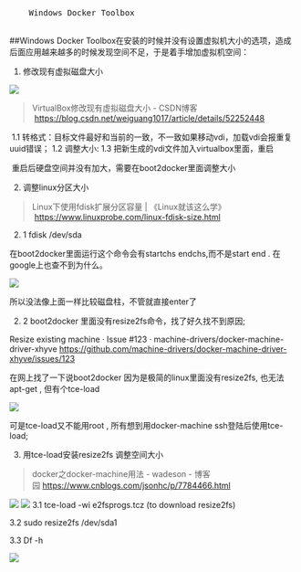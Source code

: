<div>
  <pre >
    Windows Docker Toolbox
  </pre>
</div>

##Windows Docker Toolbox在安装的时候并没有设置虚拟机大小的选项，造成后面应用越来越多的时候发现空间不足，于是着手增加虚拟机空间：

1. 修改现有虚拟磁盘大小

  ![](D:\DEV\ws\ws06\william807803.github.io\img\2018-11-21_104431.jpg)
> VirtualBox修改现有虚拟磁盘大小 - CSDN博客  <https://blog.csdn.net/weiguang1017/article/details/52252448>

​	 1.1 转格式：目标文件最好和当前的一致，不一致如果移动vdi，加载vdi会报重复uuid错误；
	 1.2 调整大小:
	 1.3 把新生成的vdi文件加入virtualbox里面，重启

​	重启后硬盘空间并没有加大，需要在boot2docker里面调整大小

2. 调整linux分区大小

> Linux下使用fdisk扩展分区容量 | 《Linux就该这么学》  <https://www.linuxprobe.com/linux-fdisk-size.html>

2. 1 fdisk /dev/sda 

在boot2docker里面运行这个命令会有startchs endchs,而不是start end . 在google上也查不到为什么。

![](D:\DEV\ws\ws06\william807803.github.io\img\2018-11-21_104432.jpg)

所以没法像上面一样比较磁盘柱，不管就直接enter了

2. 2 boot2docker 里面没有resize2fs命令，找了好久找不到原因;

Resize existing machine · Issue #123 · machine-drivers/docker-machine-driver-xhyve  <https://github.com/machine-drivers/docker-machine-driver-xhyve/issues/123>

在网上找了一下说boot2docker 因为是极简的linux里面没有resize2fs, 也无法apt-get , 但有个tce-load

![](D:\DEV\ws\ws06\william807803.github.io\img\2018-11-21_104433.jpg)

可是tce-load又不能用root , 所有想到用docker-machine ssh登陆后使用tce-load;

3. 用tce-load安装resize2fs 调整空间大小

> docker之docker-machine用法 - wadeson - 博客园 <https://www.cnblogs.com/jsonhc/p/7784466.html>

![](D:\DEV\ws\ws06\william807803.github.io\img\2018-11-21_104434.jpg)
![](D:\DEV\ws\ws06\william807803.github.io\img\2018-11-21_104435.jpg)
3.1 tce-load -wi e2fsprogs.tcz (to download resize2fs)

3.2 sudo resize2fs /dev/sda1

3.3 Df -h

![](D:\DEV\ws\ws06\william807803.github.io\img\2018-11-21_104436.jpg)